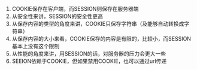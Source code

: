 1. COOKIE保存在客户端，而SESSION则保存在服务器端
2. 从安全性来讲，SESSION的安全性更高
3. 从保存内容的类型的角度来讲，COOKIE只保存字符串（及能够自动转换成字符串）
4. 从保存内容的大小来看，COOKIE保存的内容是有限的，比较小，而SESSION基本上没有这个限制
5. 从性能的角度来讲，用SESSION的话，对服务器的压力会更大一些
6. SEEION依赖于COOKIE，但如果禁用COOKIE，也可以通过url传递